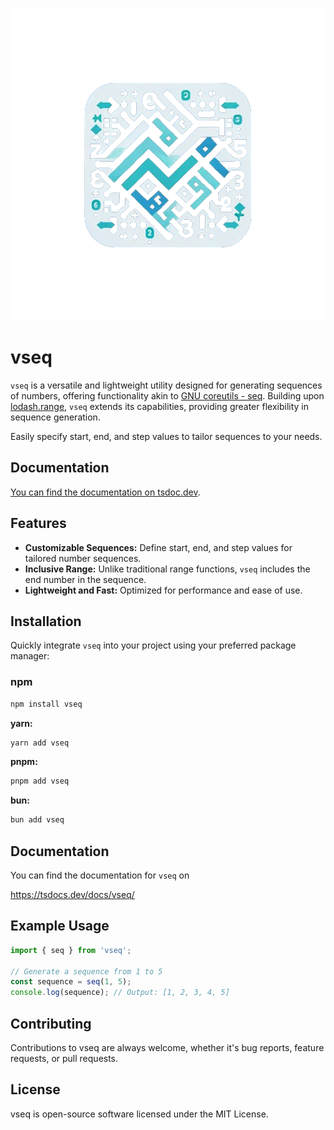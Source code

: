 <p align="center">
  <img src="./vseq_logo.png" />
</p>

# vseq

`vseq` is a versatile and lightweight utility designed for generating sequences of numbers, offering functionality akin to [GNU coreutils - seq](https://www.gnu.org/software/coreutils/manual/html_node/seq-invocation.html). Building upon [lodash.range](https://lodash.com/docs/4.17.15#range), `vseq` extends its capabilities, providing greater flexibility in sequence generation.

Easily specify start, end, and step values to tailor sequences to your needs.

## Documentation

[You can find the documentation on tsdoc.dev](https://tsdocs.dev/docs/vseq/).

## Features

- **Customizable Sequences:** Define start, end, and step values for tailored number sequences.
- **Inclusive Range:** Unlike traditional range functions, `vseq` includes the end number in the sequence.
- **Lightweight and Fast:** Optimized for performance and ease of use.

## Installation

Quickly integrate `vseq` into your project using your preferred package manager:

### npm

```bash
npm install vseq
```

**yarn:**

```bash
yarn add vseq
```

**pnpm:**

```bash
pnpm add vseq
```

**bun:**

```bash
bun add vseq
```

## Documentation

You can find the documentation for `vseq` on

https://tsdocs.dev/docs/vseq/

## Example Usage

```ts
import { seq } from 'vseq';

// Generate a sequence from 1 to 5
const sequence = seq(1, 5);
console.log(sequence); // Output: [1, 2, 3, 4, 5]
```

## Contributing

Contributions to vseq are always welcome, whether it's bug reports, feature requests, or pull requests. 

## License

vseq is open-source software licensed under the MIT License.
